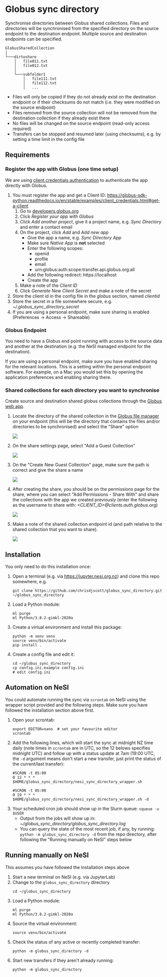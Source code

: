# Globus sync directory

Synchronise directories between Globus shared collections. Files and
directories will be synchronised from the specified directory on the source
endpoint to the destination endpoint. Multiple source and destination
endpoints can be specified.

```
GlobusSharedCollection
│
└───dirtoshare
    │   file011.txt
    │   file012.txt
    │
    └───subfolder1
        │   file111.txt
        │   file112.txt
        │   ...
```

* Files will only be copied if they do not already exist on the destination
  endpoint or if their checksums do not match (i.e. they were modified on the
  source endpoint)
* Files removed from the source collection will not be removed from the
  destination collection if they already exist there
* No files will be changed on the source endpoint (read-only access required)
* Transfers can be stopped and resumed later (using checksums), e.g. by
  setting a time limit in the config file

## Requirements

### Register the app with Globus (one time setup)

We are using [client credentials authentication](https://globus-sdk-python.readthedocs.io/en/stable/examples/client_credentials.html) to authenticate the app directly with Globus.

1. You must register the app and get a Client ID: https://globus-sdk-python.readthedocs.io/en/stable/examples/client_credentials.html#get-a-client
   1. Go to [developers.globus.org](https://developers.globus.org/)
   2. Click *Register your app with Globus*
   3. Click *Add another project*, give it a project name, e.g. *Sync Directory* and enter a contact email
   4. On the project, click *Add* and *Add new app*
      * Give the app a name, e.g. *Sync Directory App*
      * Make sure *Native App* is **not** selected
      * Enter the following scopes: 
        - openid
        - profile
        - email
        - urn:globus:auth:scope:transfer.api.globus.org:all
      * Add the following redirect: https://localhost
      * Create the app
   5. Make a note of the *Client ID*
   6. Click *Generate New Client Secret* and make a note of the secret
3. Store the client id in the config file in the *globus* section, named *clientid*
4. Store the secret in a file somewhere secure, e.g. *~/.globus_sync_directory_secret*
5. If you are using a personal endpoint, make sure sharing is enabled (Preferences -> Access -> Shareable)

### Globus Endpoint

You need to have a Globus end point running with access to the source data and another at the destination (e.g. the
NeSI managed endpoint for the destination).

If you are using a personal endpoint, make sure you have enabled sharing for the relevant locations. This is a setting
within the personal endpoint software. For example, on a Mac you would set this by opening the application preferences and enabling
sharing there.

### Shared collections for each directory you want to synchronise

Create source and destination shared globus collections through the [Globus web app](https://app.globus.org/).

1. Locate the directory of the shared collection in the [Globus file manager](https://app.globus.org/file-manager) on
   your endpoint (this will be the directory that contains the files and/or directories to
   be synchronised) and select the "Share" option

   ![](doc/00_sharedir.png)

2. On the share settings page, select "Add a Guest Collection"

   ![](doc/01_sharescreen.png)

3. On the "Create New Guest Collection" page, make sure the path is correct and give the share a name

   ![](doc/02_create_guest_collection.png)

4. After creating the share, you should be on the permissions page for the share, where you can select "Add Permissions - Share With" and
   share the collections with the app we created previously (enter the following as the username to share with: *<CLIENT_ID>@clients.auth.globus.org*)

   ![](doc/03_share_permissions.png)

5. Make a note of the shared collection endpoint id (and path relative to the shared collection that you want to share).

   ![](doc/04_endpointid.png)

## Installation

You only need to do this installation once:

1. Open a terminal (e.g. via https://jupyter.nesi.org.nz) and clone this repo somewhere, e.g.
   ```
   git clone https://github.com/chrisdjscott/globus_sync_directory.git ~/globus_sync_directory
   ```
2. Load a Python module:
   ```
   ml purge
   ml Python/3.8.2-gimkl-2020a
   ```
3. Create a virtual environment and install this package:
   ```
   python -m venv venv
   source venv/bin/activate
   pip install .
   ```
4. Create a config file and edit it:
   ```
   cd ~/globus_sync_directory
   cp config.ini.example config.ini
   # edit config.ini
   ```

## Automation on NeSI

You could automate running the sync via `scrontab` on NeSI using the wrapper script provided and the following steps.
Make sure you have followed the installation section above first.

1. Open your scrontab:
   ```
   export EDITOR=nano  # set your favourite editor
   scrontab
   ```
2. Add the following lines, which will start the sync at midnight NZ time daily (note times in `scrontab` are in UTC, so the 12 belows specifies midnight UTC) and follow up with a status update at 7am (19:00 UTC, the `-d` argument means don't start a new transfer, just print the status of the current/last transfer):
   ```
   #SCRON -t 05:00
   0 12 * * * $HOME/globus_sync_directory/nesi_sync_directory_wrapper.sh
   
   #SCRON -t 05:00
   0 19 * * * $HOME/globus_sync_directory/nesi_sync_directory_wrapper.sh -d
   ```
3. Your scheduled cron job should show up in the Slurm queue: `squeue -u $USER`
   - Output from the jobs will show up in: *~/globus_sync_directory/globus_sync_directory.log*
   - You can query the state of the most recent job, if any, by running: `python -m globus_sync_directory -d` from the repo directory, after following
     the "Running manually on NeSI" steps below

## Running manually on NeSI

This assumes you have followed the installation steps above

1. Start a new terminal on NeSI (e.g. via JupyterLab)
2. Change to the `globus_sync_directory` directory
   ```
   cd ~/globus_sync_directory
   ```
4. Load a Python module:
   ```
   ml purge
   ml Python/3.8.2-gimkl-2020a
   ```
5. Source the virtual environment:
   ```
   source venv/bin/activate
   ```
6. Check the status of any active or recently completed transfer:
   ```
   python -m globus_sync_directory -d
   ```
7. Start new transfers if they aren't already running:
   ```
   python -m globus_sync_directory
   ```

